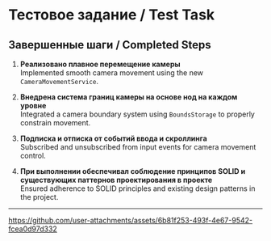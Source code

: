# Тестовое задание / Test Task

## Завершенные шаги / Completed Steps

1. **Реализовано плавное перемещение камеры**  
   Implemented smooth camera movement using the new `CameraMovementService`.

2. **Внедрена система границ камеры на основе нод на каждом уровне**  
   Integrated a camera boundary system using `BoundsStorage` to properly constrain movement.

3. **Подписка и отписка от событий ввода и скроллинга**  
   Subscribed and unsubscribed from input events for camera movement control.

4. **При выполнении обеспечивал соблюдение принципов SOLID и существующих паттернов проектирования в проекте**  
   Ensured adherence to SOLID principles and existing design patterns in the project.

---


https://github.com/user-attachments/assets/6b81f253-493f-4e67-9542-fcea0d97d332

